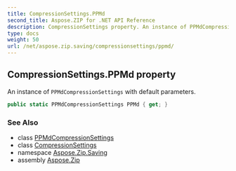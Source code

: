 ```yaml
---
title: CompressionSettings.PPMd
second_title: Aspose.ZIP for .NET API Reference
description: CompressionSettings property. An instance of PPMdCompressionSettings with default parameters
type: docs
weight: 50
url: /net/aspose.zip.saving/compressionsettings/ppmd/
---
```

## CompressionSettings.PPMd property

An instance of `PPMdCompressionSettings` with default parameters.

```csharp
public static PPMdCompressionSettings PPMd { get; }
```

### See Also

* class [PPMdCompressionSettings](../../ppmdcompressionsettings/)
* class [CompressionSettings](../)
* namespace [Aspose.Zip.Saving](../../compressionsettings/)
* assembly [Aspose.Zip](../../../)


